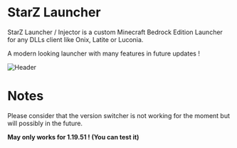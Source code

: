 # StarZ Launcher
StarZ Launcher / Injector is a custom Minecraft Bedrock Edition Launcher for any DLLs client like Onix, Latite or Luconia.

A modern looking launcher with many features in future updates !

![Header](https://cdn.discordapp.com/attachments/1016401568796528750/1072321489438773268/starzlauncher.png)

# Notes
Please consider that the version switcher is not working for the moment but will possibly in the future.

**May only works for 1.19.51 ! (You can test it)**



